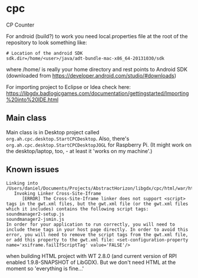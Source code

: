# cpc
CP Counter

For android (build?) to work you need local.properties file at the root of the repository to look something like:
```
# Location of the android SDK
sdk.dir=/home/<user>/java/adt-bundle-mac-x86_64-20131030/sdk
```

where /home/<user> is really your home directory and rest points to Android SDK (downloaded from https://developer.android.com/studio/#downloads)

For importing project to Eclipse or Idea check here: https://libgdx.badlogicgames.com/documentation/gettingstarted/Importing%20into%20IDE.html

## Main class

Main class is in Desktop project called ```org.ah.cpc.desktop.StartCPCDesktop```.
Also, there's ```org.ah.cpc.desktop.StartCPCDesktopJOGL``` for Raspberry Pi. (It might work on the desktop/laptop, too, - at least it
'works on my machine'.)

## Known issues

```
Linking into /Users/daniel/Documents/Projects/AbstractHorizon/libgdx/cpc/html/war/html
   Invoking Linker Cross-Site-Iframe
      [ERROR] The Cross-Site-Iframe linker does not support <script> tags in the gwt.xml files, but the gwt.xml file (or the gwt.xml files which it includes) contains the following script tags: 
soundmanager2-setup.js
soundmanager2-jsmin.js
In order for your application to run correctly, you will need to include these tags in your host page directly. In order to avoid this error, you will need to remove the script tags from the gwt.xml file, or add this property to the gwt.xml file: <set-configuration-property name='xsiframe.failIfScriptTag' value='FALSE'/>
```
when building HTML project with WT 2.8.0 (and current version of RPI enabled 1.9.8-SNAPSHOT of LibGDX). But we
don't need HTML at the moment so 'everything is fine...'
